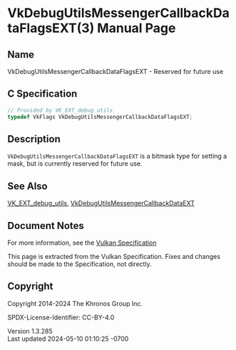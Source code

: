 # VkDebugUtilsMessengerCallbackDataFlagsEXT(3) Manual Page

## Name

VkDebugUtilsMessengerCallbackDataFlagsEXT - Reserved for future use



## <a href="#_c_specification" class="anchor"></a>C Specification

``` c
// Provided by VK_EXT_debug_utils
typedef VkFlags VkDebugUtilsMessengerCallbackDataFlagsEXT;
```

## <a href="#_description" class="anchor"></a>Description

`VkDebugUtilsMessengerCallbackDataFlagsEXT` is a bitmask type for
setting a mask, but is currently reserved for future use.

## <a href="#_see_also" class="anchor"></a>See Also

[VK_EXT_debug_utils](https://registry.khronos.org/vulkan/specs/1.3-extensions/man/html/VK_EXT_debug_utils.html),
[VkDebugUtilsMessengerCallbackDataEXT](https://registry.khronos.org/vulkan/specs/1.3-extensions/man/html/VkDebugUtilsMessengerCallbackDataEXT.html)

## <a href="#_document_notes" class="anchor"></a>Document Notes

For more information, see the <a
href="https://registry.khronos.org/vulkan/specs/1.3-extensions/html/vkspec.html#VkDebugUtilsMessengerCallbackDataFlagsEXT"
target="_blank" rel="noopener">Vulkan Specification</a>

This page is extracted from the Vulkan Specification. Fixes and changes
should be made to the Specification, not directly.

## <a href="#_copyright" class="anchor"></a>Copyright

Copyright 2014-2024 The Khronos Group Inc.

SPDX-License-Identifier: CC-BY-4.0

Version 1.3.285  
Last updated 2024-05-10 01:10:25 -0700

